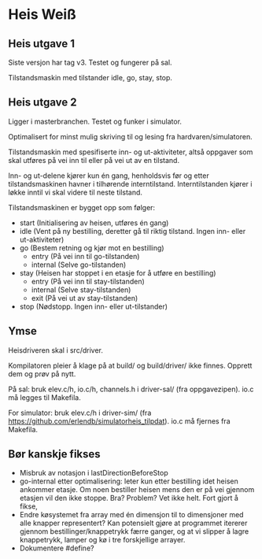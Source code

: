 # Heis Weiß


## Heis utgave 1

Siste versjon har tag v3. Testet og fungerer på sal.

Tilstandsmaskin med tilstander idle, go, stay, stop.


## Heis utgave 2

Ligger i masterbranchen. Testet og funker i simulator.

Optimalisert for minst mulig skriving til og lesing fra hardvaren/simulatoren.

Tilstandsmaskin med spesifiserte inn- og ut-aktiviteter, altså oppgaver som skal utføres på vei inn til eller på vei ut av en tilstand.

Inn- og ut-delene kjører kun én gang, henholdsvis før og etter tilstandsmaskinen havner i tilhørende interntilstand. Interntilstanden kjører i løkke inntil vi skal videre til neste tilstand.

Tilstandsmaskinen er bygget opp som følger:

* start (Initialisering av heisen, utføres én gang)
* idle (Vent på ny bestilling, deretter gå til riktig tilstand. Ingen inn- eller ut-aktiviteter)
* go (Bestem retning og kjør mot en bestilling)
  * entry (På vei inn til go-tilstanden)
  * internal (Selve go-tilstanden)
* stay (Heisen har stoppet i en etasje for å utføre en bestilling)
  * entry (På vei inn til stay-tilstanden)
  * internal (Selve stay-tilstanden)
  * exit (På vei ut av stay-tilstanden)
* stop (Nødstopp. Ingen inn- eller ut-tilstander)


## Ymse

Heisdriveren skal i src/driver.

Kompilatoren pleier å klage på at build/ og build/driver/ ikke finnes. Opprett dem og prøv på nytt.

På sal: bruk elev.c/h, io.c/h, channels.h i driver-sal/ (fra oppgavezipen). io.c må legges til Makefila.

For simulator: bruk elev.c/h i driver-sim/ (fra https://github.com/erlendb/simulatorheis_tilpdat). io.c må fjernes fra Makefila.


## Bør kanskje fikses

* Misbruk av notasjon i lastDirectionBeforeStop
* go-internal etter optimalisering: leter kun etter bestilling idet heisen ankommer etasje. Om noen bestiller heisen mens den er på vei gjennom etasjen vil den ikke stoppe. Bra? Problem? Vet ikke helt. Fort gjort å fikse,
* Endre køsystemet fra array med én dimensjon til to dimensjoner med alle knapper representert? Kan potensielt gjøre at programmet itererer gjennom bestillinger/knappetrykk færre ganger, og at vi slipper å lagre knappetrykk, lamper og kø i tre forskjellige arrayer.
* Dokumentere #define?
